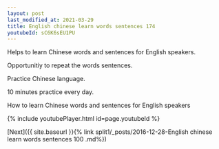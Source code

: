 ```yaml
---
layout: post
last_modified_at: 2021-03-29
title: English chinese learn words sentences 174 
youtubeId: sC6K6sEU1PU
---
```

 
 
Helps to learn Chinese words and sentences for English speakers.

Opportunitiy to repeat the words sentences. 

Practice Chinese language. 
 
10 minutes practice every day. 
 
How to learn Chinese words and sentences for English speakers 
 
{% include youtubePlayer.html id=page.youtubeId %}
 
 
[Next]({{ site.baseurl }}{% link  split1/_posts/2016-12-28-English chinese learn words sentences 100 .md%})
 
